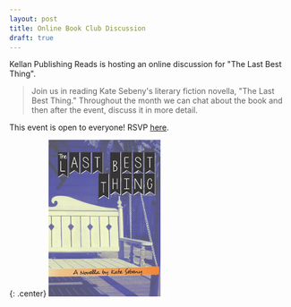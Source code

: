 ```yaml
---
layout: post
title: Online Book Club Discussion
draft: true
---
```


Kellan Publishing Reads is hosting an online discussion for "The Last Best Thing".

> Join us in reading Kate Sebeny's literary fiction novella, "The Last Best Thing." Throughout the month we can chat about the book and then after the event, discuss it in more detail.

This event is open to everyone! RSVP [here](https://www.goodreads.com/event/show/981868-a-look-into-the-last-best-thing).

{: .center}
[![The Last Best Thing](https://raw.githubusercontent.com/KateSebeny/katesebeny.github.io/master/images/TheLastBestThing/TheLastBestThingFrontCover.jpg "The Last Best Thing")](http://kellanpublishing.3dcartstores.com/The-Last-Best-Thing_p_34.html?AffId=9)